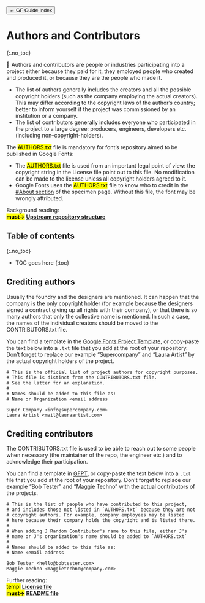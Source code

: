 <link href="style.css" rel="stylesheet">

<a href="./index"><button class="button button-i">&larr; GF Guide Index</button></a>

# Authors and Contributors
{:.no_toc}

<div class="callout">

🦤 Authors and contributors are people or industries participating into a project either because they paid for it, they employed people who created and produced it, or because they are the people who made it.

<ul>
    <li> The list of authors generally includes the creators and all the possible copyright holders (such as the company employing the actual creators). This may differ according to the copyright laws of the author’s country; better to inform yourself if the project was commissioned by an institution or a company.</li>
    <li> The list of contributors generally includes everyone who participated in the project to a large degree: producers, engineers, developers etc. (including non–copyright-holders). </li>
</ul>

The <mark class="grey">AUTHORS.txt</mark> file is mandatory for font’s repository aimed to be published in Google Fonts:

<ul>
    <li> The <mark class="grey">AUTHORS.txt</mark> file is used from an important legal point of view: the copyright string in the License file point out to this file. No modification can be made to the license unless all copyright holders agreed to it.</li>
    <li> Google Fonts uses the <mark class="grey">AUTHORS.txt</mark> file to know who to credit in the <a href="https://fonts.google.com/specimen/Brygada+1918#about">#About section</a> of the specimen page. Without this file, the font may be wrongly attributed.</li>
</ul>

</div>

<div class="context-reading">
    Background reading:<br>
    <mark class="green"><b>must&rarr;</b></mark> <a href="./upstream" style="font-weight:bold">Upstream repository structure</a>
</div>

## Table of contents
{:.no_toc}
* TOC goes here
{:toc}

## Crediting authors

Usually the foundry and the designers are mentioned. It can happen that the company is the only copyright holder (for example because the designers signed a contract giving up all rights with their company), or that there is so many authors that only the collective name is mentioned. In such a case, the names of the individual creators should be moved to the CONTRIBUTORS.txt file.

You can find a template in the [Google Fonts Project Template](https://github.com/googlefonts/googlefonts-project-template), or copy-paste the text below into a `.txt` file that you add at the root of your repository. Don’t forget to replace our example “Supercompany” and “Laura Artist” by the actual copyright holders of the project.

``` code
# This is the official list of project authors for copyright purposes.
# This file is distinct from the CONTRIBUTORS.txt file.
# See the latter for an explanation.
#
# Names should be added to this file as:
# Name or Organization <email address

Super Company <info@supercompany.com>
Laura Artist <mail@lauraartist.com>
```

## Crediting contributors

The CONTRIBUTORS.txt file is used to be able to reach out to some people when necessary (the maintainer of the repo, the engineer etc.) and to acknowledge their participation.

You can find a template in [GFPT](https://github.com/googlefonts/googlefonts-project-template/blob/main/CONTRIBUTORS.txt), or copy-paste the text below into a `.txt` file that you add at the root of your repository. Don’t forget to replace our example “Bob Tester” and “Maggie Techno” with the actual contributors of the projects.

``` code
# This is the list of people who have contributed to this project,
# and includes those not listed in `AUTHORS.txt` because they are not
# copyright authors. For example, company employees may be listed
# here because their company holds the copyright and is listed there.
#
# When adding J Random Contributor's name to this file, either J's
# name or J's organization's name should be added to `AUTHORS.txt`
#
# Names should be added to this file as:
# Name <email address

Bob Tester <hello@bobtester.com>
Maggie Techno <maggietechno@company.com>
```

<div class="next-reading">
    Further reading:<br>
    <mark class="grey">templ</mark> <a href="./license" style="font-weight:bold">License file</a>
  <br>
    <mark class="green"><b>must&rarr;</b></mark> <a href="./readmefile" style="font-weight:bold">README file</a>
</div>
